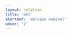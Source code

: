 ```yaml
---
layout: relation
title: 'obl'
shortdef: 'oblique nominal'
udver: '2'
---
```

<!-- Interlanguage links updated Čt lis 12 09:43:35 CET 2020 -->
